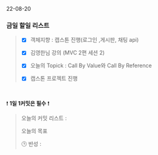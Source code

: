 22-08-20
### 금일 할일 리스트


> - [X]  객체지향 : 캡스톤 진행(로그인 ,게시판, 채팅 api)
>
> - [X] 김영한님 강의 (MVC 2편 세션 2)
>
> - [X]  오늘의 Topick :  Call By Value와 Call By Reference
>
> - [X] 캡스톤 프로젝트 진행
>

<br/>

❗ **1일 1커밋은 필수** ❗
> 오늘의 커밋 리스트 :
>
> 오늘의 목표
>
> 🕒 반성 :
>
>
>

<br/>
